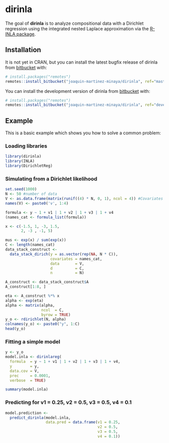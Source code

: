 
dirinla
=======

The goal of **dirinla** is to analyze compositional data with a Dirichlet regression using the integrated nested Laplace approximation via the [R-INLA package](http://www.r-inla.org).

Installation
------------

It is not yet in CRAN, but you can install the latest bugfix release of dirinla from [bitbucket](https://bitbucket.org/) with:

``` r
# install.packages("remotes")
remotes::install_bitbucket("joaquin-martinez-minaya/dirinla", ref="master")
```

You can install the development version of dirinla from [bitbucket](https://bitbucket.org/) with:

``` r
# install.packages("remotes")
remotes::install_bitbucket("joaquin-martinez-minaya/dirinla", ref="devel")
```

Example
-------

This is a basic example which shows you how to solve a common problem:

### Loading libraries

``` r
library(dirinla)
library(INLA)
library(DirichletReg)
```

### Simulating from a Dirichlet likelihood

``` r
set.seed(1000)
N <- 50 #number of data
V <- as.data.frame(matrix(runif((4) * N, 0, 1), ncol = 4)) #Covariates
names(V) <- paste0('v', 1:4)

formula <- y ~ 1 + v1 | 1 + v2 | 1 + v3 | 1 + v4
(names_cat <- formula_list(formula))

x <- c(-1.5, 1, -3, 1.5,
       2, -3 , -1, 5)

mus <- exp(x) / sum(exp(x))
C <- length(names_cat)
data_stack_construct <-
  data_stack_dirich(y = as.vector(rep(NA, N * C)),
                    covariates = names_cat,
                    data       = V,
                    d          = C,
                    n          = N)

A_construct <- data_stack_construct$A
A_construct[1:8, ]

eta <- A_construct %*% x
alpha <- exp(eta)
alpha <- matrix(alpha,
                ncol  = C,
                byrow = TRUE)
y_o <- rdirichlet(N, alpha)
colnames(y_o) <- paste0("y", 1:C)
head(y_o)
```

### Fitting a simple model

``` r
y <- y_o
model.inla <- dirinlareg(
  formula  = y ~ 1 + v1 | 1 + v2 | 1 + v3 | 1 + v4,
  y        = y,
  data.cov = V,
  prec     = 0.0001,
  verbose  = TRUE)

summary(model.inla)
```

### Predicting for v1 = 0.25, v2 = 0.5, v3 = 0.5, v4 = 0.1

``` r
model.prediction <-
  predict_dirinla(model.inla,
                  data.pred = data.frame(v1 = 0.25,
                                         v2 = 0.5,
                                         v3 = 0.5,
                                         v4 = 0.1))
```
